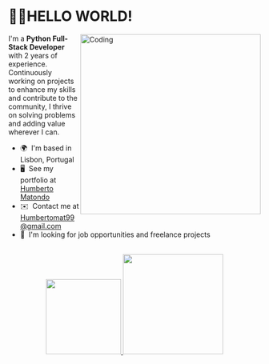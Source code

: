 👋🏿HELLO WORLD!
============================
 
<img align="right" alt="Coding" width="360" src="https://media-exp1.licdn.com/dms/image/C4E22AQHqhTFTMF9MJw/feedshare-shrink_2048_1536/0/1663944993804?e=2147483647&v=beta&t=15BsZ6y3cu5e60pLON3JcqtG4myjnvf9a-ECpm3lCvI">


I'm a **Python Full-Stack Developer** with 2 years of experience. Continuously working on projects to enhance my skills and contribute to the community, I thrive on solving problems and adding value wherever I can.
<br>

* 🌍  I'm based in Lisbon, Portugal
* 🖥️  See my portfolio at [Humberto Matondo](https://humberto-matondo.vercel.app)
* ✉️  Contact me at [Humbertomat99@gmail.com](mailto:Humbertomat99@gmail.com)
* 🎯  I'm looking for job opportunities and freelance projects

<br>
 
<div align="center">
  <a href="https://github.com/humberto-matondo">
    <img height="150em" src="https://github-readme-stats.vercel.app/api?username=humberto-matondo&count_private=true&include_all_commits=true&show_icons=true&theme=highcontrast&hide_border=false&show_owner=true"/>
    <img height="200em" src="https://github-readme-stats.vercel.app/api/top-langs/?username=humberto-matondo&theme=highcontrast&hide_border=false&&layout=compact"/>
  </a>

<br><br>
 
